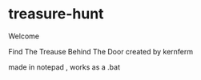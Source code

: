 # treasure-hunt


 Welcome

 Find The Treause Behind The Door created by kernferm

 made in notepad , works as a .bat

 
